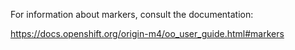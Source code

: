 For information about markers, consult the documentation:

https://docs.openshift.org/origin-m4/oo_user_guide.html#markers
